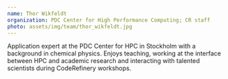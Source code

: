 ```yaml
---
name: Thor Wikfeldt
organization: PDC Center for High Performance Computing; CR staff
photo: assets/img/team/thor_wikfeldt.jpg
---
```


Application expert at the PDC
Center for HPC in Stockholm with a background in chemical physics.
Enjoys teaching, working at the interface between HPC and academic research and interacting
with talented scientists during CodeRefinery workshops.

